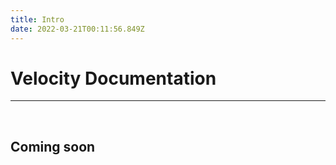 ```yaml
---
title: Intro
date: 2022-03-21T00:11:56.849Z
---
```


# Velocity Documentation
---
<br />

## Coming soon